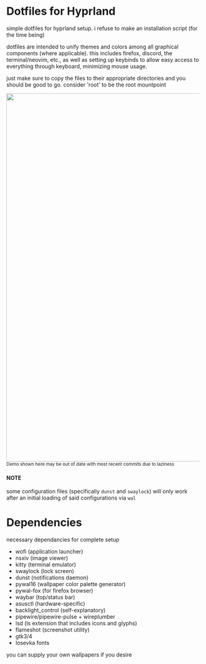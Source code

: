 # Dotfiles for Hyprland

simple dotfiles for hyprland setup. i refuse to make an installation script
(for the time being)

dotfiles are intended to unify themes and colors among all graphical components
(where applicable). this includes firefox, discord, the terminal/neovim, etc.,
as well as setting up keybinds to allow easy access to everything through
keyboard, minimizing mouse usage.

just make sure to copy the files to their appropriate directories and you
should be good to go. consider 'root' to be the root mountpoint

<img src="/assets/demo.webp" width=960>
<sub>Demo shown here may be out of date with most recent commits due to laziness</sub>

#### NOTE

some configuration files (specifically `dunst` and `swaylock`) will only work after an initial loading of said configurations via `wal`

# Dependencies

necessary dependancies for complete setup

- wofi (application launcher)
- nsxiv (image viewer)
- kitty (terminal emulator)
- swaylock (lock screen)
- dunst (notifications daemon)
- pywal16 (wallpaper color palette generator)
- pywal-fox (for firefox browser)
- waybar (top/status bar)
- asusctl (hardware-specific)
- backlight_control (self-explanatory)
- pipewire/pipewire-pulse + wireplumber 
- lsd (ls extension that includes icons and glyphs)
- flameshot (screenshot utility)
- gtk3/4
- Iosevka fonts

you can supply your own wallpapers if you desire
